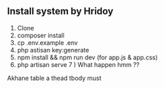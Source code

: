 ## Install system by Hridoy
1) Clone
2) composer install
3) cp .env.example .env
4) php astisan key:generate
5) npm install && npm run dev (for app.js & app.css)
6) php artisan serve
7 ) What happen hmm ??

Akhane table a thead tbody must